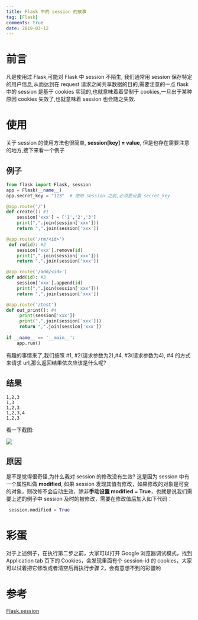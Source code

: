 ```yaml
---
title: Flask 中的 session 的故事
tag: [Flask]
comments: true
date: 2019-03-12
---
```





# 前言

凡是使用过 Flask,可能对 Flask 中  session 不陌生, 我们通常用 session 保存特定的用户信息,从而达到在 request 请求之间共享数据的目的,需要注意的一点 flask 中的 session 是基于 cookies 实现的,也就意味着着受制于 cookies,一旦出于某种原因 cookies 失效了,也就意味着 session 也会随之失效. 


# 使用

关于 session 的使用方法也很简单, **session[key] = value**, 但是也存在需要注意的地方,接下来看一个例子

## 例子

```python
from flask import Flask, session
app = Flask(__name__)
app.secret_key = "123"  # 使用 session 之前,必须要设置 secret_key

@app.route('/')
def create(): #1
    session['xxx'] = ['1','2','3']
    print(",".join(session['xxx']))
    return ",".join(session['xxx'])

@app.route('/rm/<id>')
 def rm(id): #2
    session['xxx'].remove(id)
    print(",".join(session['xxx']))
    return ",".join(session['xxx'])

@app.route('/add/<id>')
def add(id): #3
    session['xxx'].append(id)
    print(",".join(session['xxx']))
    return ",".join(session['xxx'])

@app.route('/test')
def out_print(): #4
     print(session['xxx'])
     print(",".join(session['xxx']))
     return ",".join(session['xxx'])
     
if __name__ == '__main__':
    app.run()
```

有趣的事情来了,我们按照 #1, #2(请求参数为2),#4, #3(请求参数为4), #4 的方式来请求 url,那么返回结果依次应该是什么呢?

## 结果

```
1,2,3
1,3
1,2,3
1,2,3,4
1,2,3
```

看一下截图:

![](http://ww1.sinaimg.cn/large/006wYWbGly1g104yjiipoj30p2085gly.jpg)


## 原因

是不是觉得很奇怪,为什么我对 session 的修改没有生效? 这是因为 session 中有一个属性叫做 **modified**, 如果 session 发现其值有修改，如果修改的对象是可变的对象，则改修不会自动生效，除非**手动设置 modified = True**，也就是说我们需要上述的例子中 session 及时的被修改，需要在修改值后加入如下代码：

```python
 session.modified = True
```

# 彩蛋

对于上述例子，在执行第二步之前，大家可以打开 Google 浏览器调试模式，找到 Application tab 页下的 Cookies，会发现里面有个 session-id 的 cookies，大家可以试着把它修改或者清空后再执行步骤 2，会有意想不到的彩蛋哟


# 参考

[Flask.session](http://flask.pocoo.org/docs/1.0/api/#flask.session)

